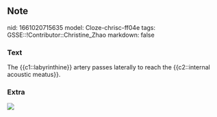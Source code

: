 ## Note
nid: 1661020715635
model: Cloze-chrisc-ff04e
tags: GSSE::!Contributor::Christine_Zhao
markdown: false

### Text
<div>
  <div>
    <div>
      <div>
        The {{c1::labyrinthine}} artery passes laterally to reach
        the {{c2::internal acoustic meatus}}.
      </div>
    </div>
  </div>
</div>

### Extra
<img src="Screen%20Shot%202021-08-14%20at%208.46.23%20am.png">
